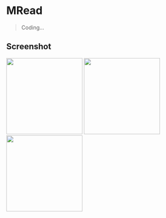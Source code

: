 # MRead

> Coding...

## Screenshot

<img src="https://raw.githubusercontent.com/Lrony/MRead/master_v2/images/Screenshot_0.png?raw=true" width="200"> <img src="https://raw.githubusercontent.com/Lrony/MRead/master_v2/images/Screenshot_1.png?raw=true" width="200"> <img src="https://raw.githubusercontent.com/Lrony/MRead/master_v2/images/Screenshot_2.png?raw=true" width="200">